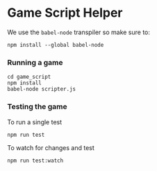 # Game Script Helper

We use the `babel-node` transpiler so make sure to:
```
npm install --global babel-node
```

### Running a game
```
cd game_script
npm install
babel-node scripter.js
```

### Testing the game
To run a single test
```
npm run test
```

To watch for changes and test
```
npm run test:watch
```